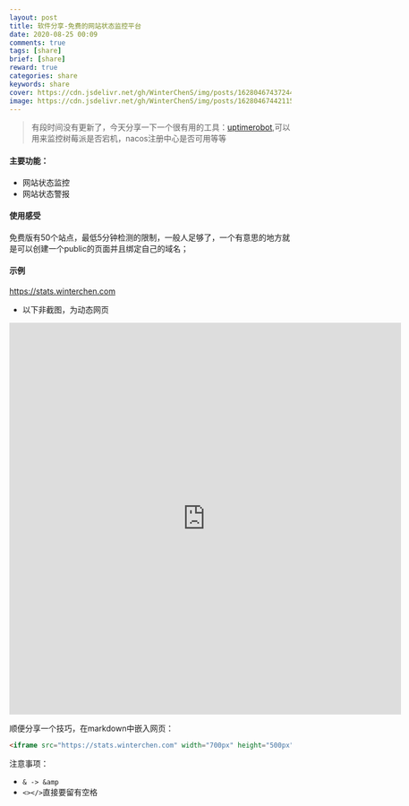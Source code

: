 ```yaml
---
layout: post
title: 软件分享-免费的网站状态监控平台
date: 2020-08-25 00:09
comments: true
tags: [share]
brief: [share]
reward: true
categories: share
keywords: share
cover: https://cdn.jsdelivr.net/gh/WinterChenS/img/posts/1628046743724465.jpg
image: https://cdn.jsdelivr.net/gh/WinterChenS/img/posts/1628046744211555.jpg
---
```



> 有段时间没有更新了，今天分享一下一个很有用的工具：[uptimerobot](https://uptimerobot.com/),可以用来监控树莓派是否宕机，nacos注册中心是否可用等等

#### 主要功能：

- 网站状态监控
- 网站状态警报


#### 使用感受

免费版有50个站点，最低5分钟检测的限制，一般人足够了，一个有意思的地方就是可以创建一个public的页面并且绑定自己的域名；

#### 示例

https://stats.winterchen.com

- 以下非截图，为动态网页

<iframe src="https://stats.winterchen.com" width="700px" height="700px" frameborder="0" scrolling="no"> </iframe>

顺便分享一个技巧，在markdown中嵌入网页：

```html
<iframe src="https://stats.winterchen.com" width="700px" height="500px" frameborder="0" scrolling="no"> </iframe>
```
注意事项：

- `& -> &amp`
- `<></>`直接要留有空格



